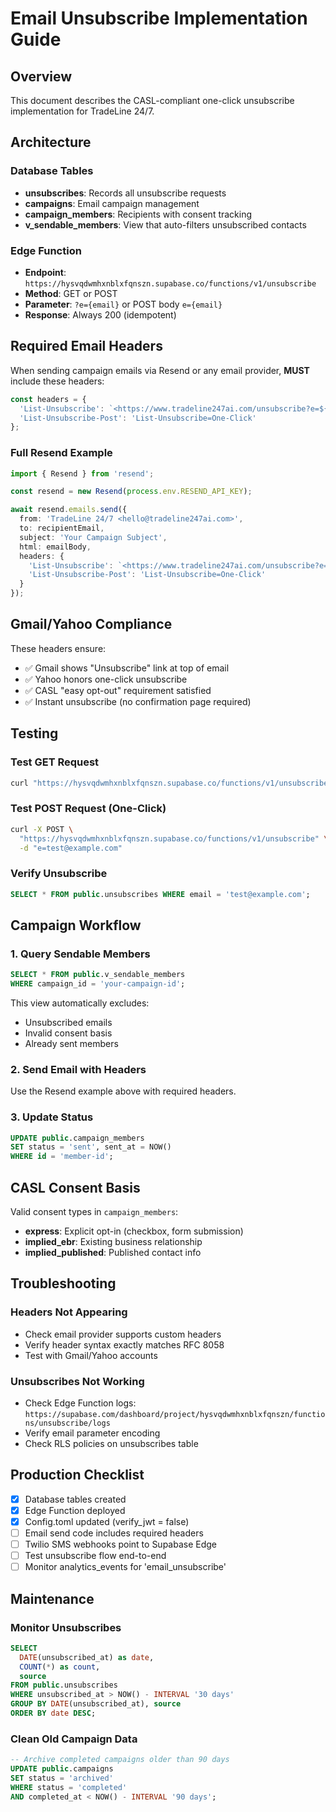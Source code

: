 # Email Unsubscribe Implementation Guide

## Overview
This document describes the CASL-compliant one-click unsubscribe implementation for TradeLine 24/7.

## Architecture

### Database Tables
- **unsubscribes**: Records all unsubscribe requests
- **campaigns**: Email campaign management
- **campaign_members**: Recipients with consent tracking
- **v_sendable_members**: View that auto-filters unsubscribed contacts

### Edge Function
- **Endpoint**: `https://hysvqdwmhxnblxfqnszn.supabase.co/functions/v1/unsubscribe`
- **Method**: GET or POST
- **Parameter**: `?e={email}` or POST body `e={email}`
- **Response**: Always 200 (idempotent)

## Required Email Headers

When sending campaign emails via Resend or any email provider, **MUST** include these headers:

```typescript
const headers = {
  'List-Unsubscribe': `<https://www.tradeline247ai.com/unsubscribe?e=${recipientEmail}>`,
  'List-Unsubscribe-Post': 'List-Unsubscribe=One-Click'
};
```

### Full Resend Example

```typescript
import { Resend } from 'resend';

const resend = new Resend(process.env.RESEND_API_KEY);

await resend.emails.send({
  from: 'TradeLine 24/7 <hello@tradeline247ai.com>',
  to: recipientEmail,
  subject: 'Your Campaign Subject',
  html: emailBody,
  headers: {
    'List-Unsubscribe': `<https://www.tradeline247ai.com/unsubscribe?e=${recipientEmail}>`,
    'List-Unsubscribe-Post': 'List-Unsubscribe=One-Click'
  }
});
```

## Gmail/Yahoo Compliance

These headers ensure:
- ✅ Gmail shows "Unsubscribe" link at top of email
- ✅ Yahoo honors one-click unsubscribe
- ✅ CASL "easy opt-out" requirement satisfied
- ✅ Instant unsubscribe (no confirmation page required)

## Testing

### Test GET Request
```bash
curl "https://hysvqdwmhxnblxfqnszn.supabase.co/functions/v1/unsubscribe?e=test@example.com"
```

### Test POST Request (One-Click)
```bash
curl -X POST \
  "https://hysvqdwmhxnblxfqnszn.supabase.co/functions/v1/unsubscribe" \
  -d "e=test@example.com"
```

### Verify Unsubscribe
```sql
SELECT * FROM public.unsubscribes WHERE email = 'test@example.com';
```

## Campaign Workflow

### 1. Query Sendable Members
```sql
SELECT * FROM public.v_sendable_members 
WHERE campaign_id = 'your-campaign-id';
```

This view automatically excludes:
- Unsubscribed emails
- Invalid consent basis
- Already sent members

### 2. Send Email with Headers
Use the Resend example above with required headers.

### 3. Update Status
```sql
UPDATE public.campaign_members 
SET status = 'sent', sent_at = NOW()
WHERE id = 'member-id';
```

## CASL Consent Basis

Valid consent types in `campaign_members`:
- **express**: Explicit opt-in (checkbox, form submission)
- **implied_ebr**: Existing business relationship
- **implied_published**: Published contact info

## Troubleshooting

### Headers Not Appearing
- Check email provider supports custom headers
- Verify header syntax exactly matches RFC 8058
- Test with Gmail/Yahoo accounts

### Unsubscribes Not Working
- Check Edge Function logs: `https://supabase.com/dashboard/project/hysvqdwmhxnblxfqnszn/functions/unsubscribe/logs`
- Verify email parameter encoding
- Check RLS policies on unsubscribes table

## Production Checklist

- [x] Database tables created
- [x] Edge Function deployed
- [x] Config.toml updated (verify_jwt = false)
- [ ] Email send code includes required headers
- [ ] Twilio SMS webhooks point to Supabase Edge
- [ ] Test unsubscribe flow end-to-end
- [ ] Monitor analytics_events for 'email_unsubscribe'

## Maintenance

### Monitor Unsubscribes
```sql
SELECT 
  DATE(unsubscribed_at) as date,
  COUNT(*) as count,
  source
FROM public.unsubscribes
WHERE unsubscribed_at > NOW() - INTERVAL '30 days'
GROUP BY DATE(unsubscribed_at), source
ORDER BY date DESC;
```

### Clean Old Campaign Data
```sql
-- Archive completed campaigns older than 90 days
UPDATE public.campaigns 
SET status = 'archived'
WHERE status = 'completed' 
AND completed_at < NOW() - INTERVAL '90 days';
```
